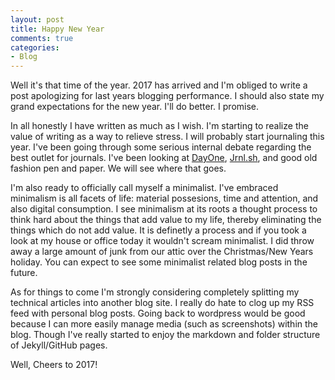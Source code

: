 ```yaml
---
layout: post
title: Happy New Year
comments: true
categories:
- Blog
---
```


Well it's that time of the year. 2017 has arrived and I'm obliged to write a post apologizing for last years blogging performance. I should also state my grand expectations for the new year. I'll do better. I promise.

In all honestly I have written as much as I wish. I'm starting to realize the value of writing as a way to relieve stress. I will probably start journaling this year. I've been going through some serious internal debate regarding the best outlet for journals. I've been looking at [DayOne](http://dayoneapp.com/), [Jrnl.sh](http://jrnl.sh/), and good old fashion pen and paper. We will see where that goes.

I'm also ready to officially call myself a minimalist. I've embraced minimalism is all facets of life: material possesions, time and attention, and also digital consumption. I see minimalism at its roots a thought process to think hard about the things that add value to my life, thereby eliminating the things which do not add value. It is definetly a process and if you took a look at my house or office today it wouldn't scream minimalist. I did throw away a large amount of junk from our attic over the Christmas/New Years holiday. You can expect to see some minimalist related blog posts in the future.

As for things to come I'm strongly considering completely splitting my technical articles into another blog site. I really do hate to clog up my RSS feed with personal blog posts. Going back to wordpress would be good because I can more easily manage media (such as screenshots) within the blog. Though I've really started to enjoy the markdown and folder structure of Jekyll/GitHub pages.

Well, Cheers to 2017!
